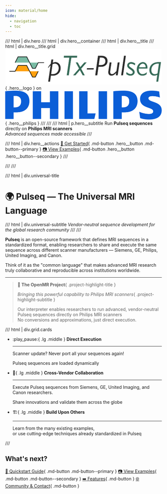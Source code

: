 ```yaml
---
icon: material/home
hide:
  - navigation
  - toc
---
```


/// html | div.hero
/// html | div.hero__container
/// html | div.hero__title
/// html | div.hero__title.grid
![pTx-Pulseq Logo](assets/logo/pTx-Pulseq.png){ .hero__logo }
<span class="hero__text">on</span>
![Philips Logo](assets/logo/Philips_logo_new.svg){ .hero__philips }
///
///
/// html | p.hero__subtitle
Run __Pulseq sequences__ directly on __Philips MRI scanners__  
_Advanced sequences made accessible_
///

/// html | div.hero__actions
[:rocket: Get Started](quickstart.md){ .md-button .hero__button .md-button--primary }
[:camera: View Examples](examples.md){ .md-button .hero__button .hero__button--secondary }
///

///
///

/// html | div.universal-title

# __:earth_africa: Pulseq <span class="accent">— The Universal MRI Language</span>__

/// html | div.universal-subtitle
_Vendor-neutral sequence development for the global research community_
///
///

__Pulseq__ is an open-source framework that defines MRI sequences in a standardized format,
enabling researchers to share and execute the same sequence across different scanner manufacturers
— Siemens, GE, Philips, United Imaging, and Canon.  
  
Think of it as the "common language" that makes advanced MRI research truly
collaborative and reproducible across institutions worldwide.
  
---
  
> __🔬 The OpenMR Project__{ .project-highlight-title }
>
> _Bringing this powerful capability to Philips MRI scanners_{ .project-highlight-subtitle }
>
> Our interpreter enables researchers to run advanced, vendor-neutral Pulseq sequences directly on Philips MRI scanners  
> No conversions and approximations, just direct execution.
>
  
/// html | div.grid.cards

- :play_pause:{ .lg .middle } __Direct Execution__

    ---

    Scanner update? Never port all your sequences again!  
  
    Pulseq sequences are loaded dynamically

- :handshake:{ .lg .middle } __Cross-Vendor Collaboration__

    ---

    Execute Pulseq sequences from Siemens, GE, United Imaging, and Canon researchers.  
  
    Share innovations and validate them across the globe

- :building_construction:{ .lg .middle } __Build Upon Others__

    ---

    Learn from the many existing examples,  
    or use cutting-edge techniques already standardized in Pulseq

///

## What's next?

[:rocket: Quickstart Guide](quickstart.md){ .md-button .md-button--primary }
[:camera: View Examples](examples.md){ .md-button .md-button--secondary }
[:arrow_right: Features](features.md){ .md-button }
[:globe_with_meridians: Community & Contact](community-contact.md){ .md-button }
